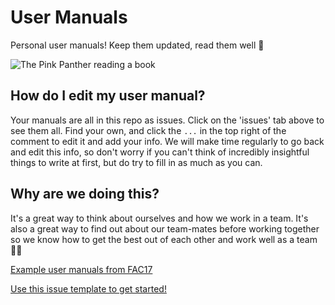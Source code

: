 # User Manuals
Personal user manuals! Keep them updated, read them well 📒

![The Pink Panther reading a book](https://media.giphy.com/media/ZCmDhIFeF1s2c/giphy.gif)

## How do I edit my user manual?
Your manuals are all in this repo as issues. Click on the 'issues' tab above to see them all.
Find your own, and click the `...` in the top right of the comment to edit it and add your info.
We will make time regularly to go back and edit this info, so don't worry if you can't think of incredibly insightful things to write at first, but do try to fill in as much as you can.

## Why are we doing this?
It's a great way to think about ourselves and how we work in a team. It's also a great way to find out about our team-mates before working together so we know how to get the best out of each other and work well as a team 👭👬

[Example user manuals from FAC17](https://github.com/fac-17/user-manuals)

[Use this issue template to get started!](https://github.com/foundersandcoders/master-reference/blob/master/coursebook/general/user-manuals/ISSUE_TEMPLATE.md)
